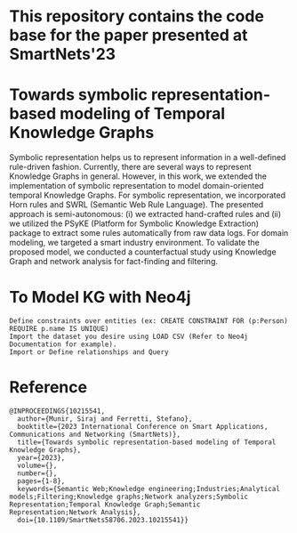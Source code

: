 # This repository contains the code base for the paper presented at SmartNets'23
# Towards symbolic representation-based modeling of Temporal Knowledge Graphs

Symbolic representation helps us to represent information in a well-defined rule-driven fashion. Currently, there are several ways to represent Knowledge Graphs in general. However, in this work, we extended the implementation of symbolic representation to model domain-oriented temporal Knowledge Graphs. For symbolic representation, we incorporated Horn rules and SWRL (Semantic Web Rule Language). The presented approach is semi-autonomous: (i) we extracted hand-crafted rules and (ii) we utilized the PSyKE (Platform for Symbolic Knowledge Extraction) package to extract some rules automatically from raw data logs. For domain modeling, we targeted a smart industry environment. To validate the proposed model, we conducted a counterfactual study using Knowledge Graph and network analysis for fact-finding and filtering.

# To Model KG with Neo4j
```
Define constraints over entities (ex: CREATE CONSTRAINT FOR (p:Person) REQUIRE p.name IS UNIQUE)
Import the dataset you desire using LOAD CSV (Refer to Neo4j Documentation for example).
Import or Define relationships and Query 
```

# Reference
```
@INPROCEEDINGS{10215541,
  author={Munir, Siraj and Ferretti, Stefano},
  booktitle={2023 International Conference on Smart Applications, Communications and Networking (SmartNets)}, 
  title={Towards symbolic representation-based modeling of Temporal Knowledge Graphs}, 
  year={2023},
  volume={},
  number={},
  pages={1-8},
  keywords={Semantic Web;Knowledge engineering;Industries;Analytical models;Filtering;Knowledge graphs;Network analyzers;Symbolic Representation;Temporal Knowledge Graph;Semantic Representation;Network Analysis},
  doi={10.1109/SmartNets58706.2023.10215541}}
```
